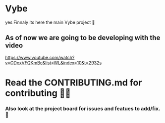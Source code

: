 # Vybe 
 yes Finnaly its here the main Vybe project 🙂
 
## As of now we are going to be developing with the video
https://www.youtube.com/watch?v=ODoxVFQKmBc&list=WL&index=10&t=2932s

 
# Read the CONTRIBUTING.md for contributing 🥰💙
 ### Also look at the project board for issues and featues to add/fix. 🥇
